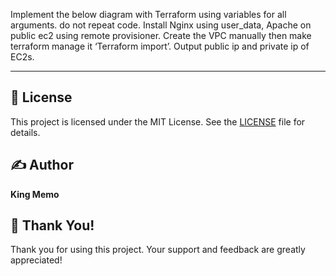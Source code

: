 
Implement the below diagram with Terraform using variables for all arguments.
do not repeat code.
Install Nginx using user_data, Apache on public ec2 using remote provisioner.
Create the VPC manually then make terraform manage it ‘Terraform import’.
Output public ip and private ip of EC2s.


---

## 📄 License
This project is licensed under the MIT License. See the [LICENSE](LICENSE) file for details.

## ✍️ Author
**King Memo**

## 🙏 Thank You!
Thank you for using this project. Your support and feedback are greatly appreciated!
